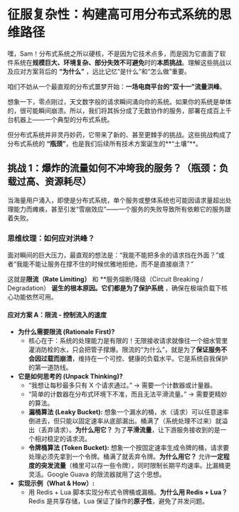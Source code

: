 # 征服复杂性：构建高可用分布式系统的思维路径

嘿，Sam！分布式系统之所以硬核，不是因为它技术点多，而是因为它直面了软件系统在**规模巨大、环境复杂、部分失效不可避免**时的**本质挑战**。理解这些挑战以及应对方案背后的 **“为什么”** ，远比记忆“是什么”和“怎么做”重要。

咱们不妨从一个最直观的分布式噩梦开始：**一场电商平台的“双十一”流量洪峰**。

想象一下，零点刚过，天文数字般的请求瞬间涌向你的系统。如果你的系统是单体的，很可能瞬间崩溃。所以，我们将其拆分成了无数协作的服务，部署在成百上千台机器上——一个典型的分布式系统。

但分布式系统并非灵丹妙药，它带来了新的、甚至更棘手的挑战。这些挑战构成了分布式系统的 **“瓶颈”**，也是我们后续所有技术方案诞生的**“土壤”**。

## 挑战 1：爆炸的流量如何不冲垮我的服务？（瓶颈：负载过高、资源耗尽）

当海量用户涌入，即使是分布式系统，单个服务或整体系统也可能因请求量超出处理能力而瘫痪，甚至引发“雪崩效应”——一个服务的失败导致所有依赖它的服务跟着失败。

### 思维纹理：如何应对洪峰？

面对瞬间的巨大压力，最直观的想法是：“我能不能把多余的请求挡在外面？”或者“我能不能让服务在撑不住的时候优雅地拒绝，而不是直接崩溃？”

这就是**限流（Rate Limiting）** 和 **服务熔断/降级（Circuit Breaking / Degradation） **诞生的根本原因。它们都是为了保护系统** ，确保在极端负载下核心功能依然可用。

#### 应对方案 A：限流 - 控制流入的速度

*   **为什么需要限流 (Rationale First)?**
    *   核心在于：系统的处理能力是有限的！无限接收请求就像往一个细水管里灌消防栓的水，只会把管子撑爆。限流的“为什么”，就是为了**保证服务不会因过载而崩溃**，维持在一个可控、健康的负载水平。它是系统自我保护的第一道防线。
*   **它是如何思考的 (Unpack Thinking)?**
    *   “我想让每秒最多只有 X 个请求通过。” -> 需要一个计数器或计量器。
    *   “简单的计数器在分布式环境下不准，而且无法平滑流量。” -> 需要更精妙的算法。
    *   **漏桶算法 (Leaky Bucket):** 想象一个漏水的桶，水（请求）可以任意速率倒进去，但只能以固定速率从底部漏出。桶满了（系统处理不过来）就溢出（丢弃请求）。**为什么用它？** 为了**平滑流量**，让下游服务接收到的是一个相对稳定的请求流。
    *   **令牌桶算法 (Token Bucket):** 想象一个按固定速率生成令牌的桶，请求要处理必须先拿到一个令牌。桶满了就丢弃令牌。**为什么用它？** 允许**一定程度的突发流量**（桶里可以存一些令牌），同时限制长期平均速率。比漏桶更灵活。Google Guava 的限流器就用了这个思想。
*   **实现示例（What & How）:**
    *   用 Redis + Lua 脚本实现分布式令牌桶或漏桶。**为什么用 Redis + Lua？** Redis 是共享存储，Lua 保证了操作的**原子性**，避免了并发问题。
